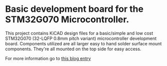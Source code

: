 # Basic development board for the STM32G070 Microcontroller.

This project contains KiCAD design files for a basic/simple and low cost STM32G070 (32-LQFP 0.8mm pitch variant) microcontroller development board. Components utilized are all larger easy to hand solder surface mount components. They're all mounted on the top side for easy access. 

For more information go to [this blog entry](http://www.saltytinkerer.com/post/stm32g070_board_p1/)
